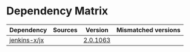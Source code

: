 # Dependency Matrix

Dependency | Sources | Version | Mismatched versions
---------- | ------- | ------- | -------------------
[jenkins-x/jx](https://github.com/jenkins-x/jx.git) |  | [2.0.1063](https://github.com/jenkins-x/jx/releases/tag/v2.0.1063) | 
